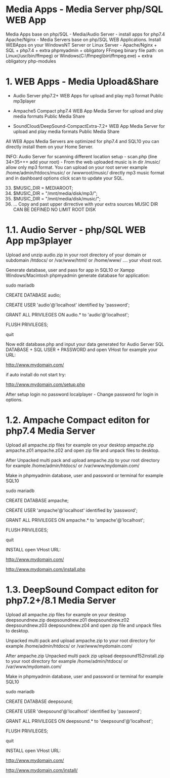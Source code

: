 # Media Apps - Media Server php/SQL WEB App
Media Apps base on php/SQL - Media/Audio Server - install apps for php7.4 Apache/Nginx - Media Servers base on php/SQL WEB Applications. 
Install WEBApps on your WindowsNT Server or Linux Server - Apache/Nginx + SQL + php7.4 + extra phpmyadmin + obligatory FFmpeg binary file path: on Linux(/usr/bin/ffmpeg) or Windows(C:\\ffmpeg\bin\ffmpeg.exe) + extra obligatory php-modules


# 1. WEB Apps - Media Upload&Share
- Audio Server php7.2+ WEB Apps for upload and play mp3 format Public mp3player

- Ampache5 Compact php7.4 WEB App Media Server for upload and play media formats Public Media Share

- SoundCloud/DeepSound-CompactExtra-7.2+ WEB App Media Server for upload and play media formats Public Media Share

All WEB Apps Media Servers are optimized for php7.4 and SQL10 you can directly install them on your Home Server.

INFO: Audio Server for scanning different location setup - scan.php (line 34+35+++ add your root) - From the web uploaded music is in dir /music/ allow only mp3 format. You can upload on your root server example /home/admin/htdocs/music/ or /wwwroot/music/ directly mp3  music format and in dashboard options click scan to update your SQL.

33.	 $MUSIC_DIR = MEDIAROOT;
34.  $MUSIC_DIR = "/mnt/media/disk/mp3/";
35.  $MUSIC_DIR = "/mnt/media/disk/music/";
36.  ... Copy and past upper dirrective with your extra sources MUSIC DIR CAN BE DEFINED NO LIMIT ROOT DISK


# 1.1. Audio Server - php/SQL WEB App mp3player
Upload and unzip audio.zip in your root directory of your domain or subdomain /htdocs/ or /var/www/html/ or /home/www/ .... your vhost root.

Generate database, user and pass for app in SQL10 or Xampp Windows/Macintosh phpmyadmin generate database for application:

sudo mariadb

CREATE DATABASE audio;

CREATE USER 'audio'@'localhost' identified by 'password';

GRANT ALL PRIVILEGES ON audio.* to 'audio'@'localhost';

FLUSH PRIVILEGES;

quit


Now edit database.php and input your data generated for Audio Server SQL DATABASE + SQL USER + PASSWORD and open VHost for example your URL: 

http://www.mydomain.com/

if auto install do not start try:

http://www.mydomain.com/setup.php

After setup login no password localplayer - Change password for login in options.


# 1.2. Ampache Compact editon for php7.4 Media Server

Upload all ampache.zip files for example on your desktop ampache.zip ampache.z01 ampache.z02 and open zip file and unpack files to desktop.

After Unpacked multi pack and upload ampache.zip to your root directory for example /home/admin/htdocs/ or /var/www/mydomain.com/

Make in phpmyadmin database, user and password or terminal for example SQL10

sudo mariadb

CREATE DATABASE ampache;

CREATE USER 'ampache'@'localhost' identified by 'password';

GRANT ALL PRIVILEGES ON ampache.* to 'ampache'@'localhost';

FLUSH PRIVILEGES;

quit

INSTALL open VHost URL: 

http://www.mydomain.com/

http://www.mydomain.com/install.php

# 1.3. DeepSound Compact editon for php7.2+/8.1 Media Server

Upload all ampache.zip files for example on your desktop deepsoundnew.zip deepsoundnew.z01 deepsoundnew.z02 deepsoundnew.z03 deepsoundnew.z04 and open zip file and unpack files to desktop.

Unpacked multi pack and upload ampache.zip to your root directory for example /home/admin/htdocs/ or /var/www/mydomain.com/

After ampache.zip Unpacked multi pack zip upload deepsound152install.zip to your root directory for example /home/admin/htdocs/ or /var/www/mydomain.com/

Make in phpmyadmin database, user and password or terminal for example SQL10

sudo mariadb

CREATE DATABASE deepsound;

CREATE USER 'deepsound'@'localhost' identified by 'password';

GRANT ALL PRIVILEGES ON deepsound.* to 'deepsound'@'localhost';

FLUSH PRIVILEGES;

quit

INSTALL open VHost URL: 

http://www.mydomain.com/

http://www.mydomain.com/install/


